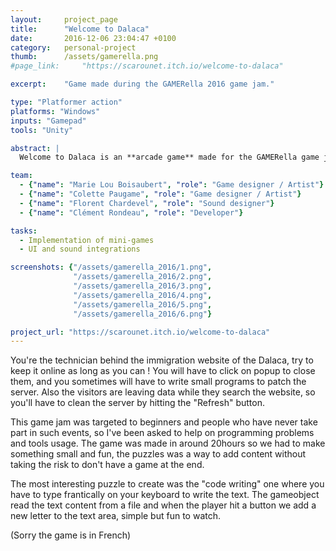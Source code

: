 ```yaml
---
layout: 	project_page
title:  	"Welcome to Dalaca"
date:   	2016-12-06 23:04:47 +0100
category: 	personal-project
thumb: 		/assets/gamerella.png
#page_link: 	"https://scarounet.itch.io/welcome-to-dalaca"

excerpt: 	"Game made during the GAMERella 2016 game jam."

type: "Platformer action"
platforms: "Windows"
inputs: "Gamepad"
tools: "Unity"

abstract: |
  Welcome to Dalaca is an **arcade game** made for the GAMERella game jam at Poitiers (France). The theme was : "Inter / Connections" and we got 48h.

team:
  - {"name": "Marie Lou Boisaubert", "role": "Game designer / Artist"}
  - {"name": "Colette Paugame", "role": "Game designer / Artist"}
  - {"name": "Florent Chardevel", "role": "Sound designer"}
  - {"name": "Clément Rondeau", "role": "Developer"}

tasks:
  - Implementation of mini-games
  - UI and sound integrations

screenshots: {"/assets/gamerella_2016/1.png",
			  "/assets/gamerella_2016/2.png",
			  "/assets/gamerella_2016/3.png",
			  "/assets/gamerella_2016/4.png",
			  "/assets/gamerella_2016/5.png",
			  "/assets/gamerella_2016/6.png"}

project_url: "https://scarounet.itch.io/welcome-to-dalaca"
---
```

You're the technician behind the immigration website of the Dalaca, try to keep it online as long as you can ! You will have to click on popup to close them, and you sometimes will have to write small programs to patch the server. Also the visitors are leaving data while they search the website, so you'll have to clean the server by hitting the "Refresh" button.

This game jam was targeted to beginners and people who have never take part in such events, so I've been asked to help on programming problems and tools usage. The game was made in around 20hours so we had to make something small and fun, the puzzles was a way to add content without taking the risk to don't have a game at the end.

The most interesting puzzle to create was the "code writing" one where you have to type frantically on your keyboard to write the text.  The gameobject read the text content from a file and when the player hit a button we add a new letter to the text area, simple but fun to watch.

(Sorry the game is in French)